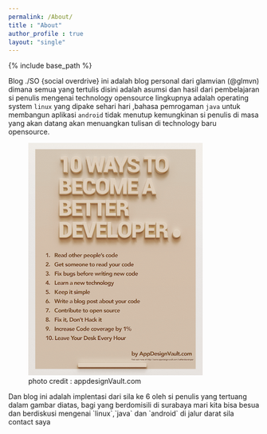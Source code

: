 ```yaml
---
permalink: /About/
title : "About"
author_profile : true
layout: "single"
---
```


{% include base_path %}

Blog ./SO {social overdrive} ini adalah blog personal dari glamvian (@glmvn) dimana semua yang tertulis disini adalah asumsi dan hasil dari pembelajaran si penulis mengenai technology opensource lingkupnya adalah operating system `linux` yang dipake sehari hari ,bahasa pemrogaman `java` untuk membangun aplikasi `android` 
tidak menutup kemungkinan si penulis di masa yang akan datang akan menuangkan tulisan di technology baru opensource.
<figure style="width: 350px">
 <a href="/images/BetterDeveloper.png"><img src="/images/BetterDeveloper.png"></a>
<figcaption>photo credit : appdesignVault.com</figcaption>
</figure>
Dan blog ini adalah implentasi dari sila ke 6 oleh si penulis yang tertuang dalam gambar diatas, bagi yang berdomisili di surabaya mari kita bisa besua dan berdiskusi mengenai `linux`,`java` dan `android` di jalur darat sila contact saya 
